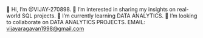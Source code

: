 👋 Hi, I’m @VIJAY-270898.
👀 I’m interested in sharing my insights on real-world SQL projects.
🌱 I’m currently learning DATA ANALYTICS.
💞️ I’m looking to collaborate on DATA ANALYTICS PROJECTS.
EMAIL: vijayaragavan1998@gmail.com

<!---
VIJAY-270898/VIJAY-270898 is a ✨ special ✨ repository because its `README.md` (this file) appears on your GitHub profile.
You can click the Preview link to take a look at your changes.
--->
